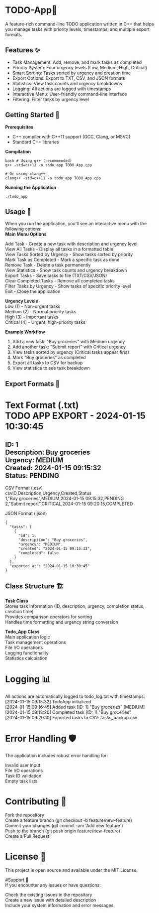 # TODO-App📝
A feature-rich command-line TODO application written in C++ that helps you manage tasks with priority levels, timestamps, and multiple export formats.

## Features ✨

- Task Management: Add, remove, and mark tasks as completed  
- Priority System: Four urgency levels (Low, Medium, High, Critical)  
- Smart Sorting: Tasks sorted by urgency and creation time  
- Export Options: Export to TXT, CSV, and JSON formats  
- Statistics: View task counts and urgency breakdowns  
- Logging: All actions are logged with timestamps  
- Interactive Menu: User-friendly command-line interface  
- Filtering: Filter tasks by urgency level  

## Getting Started 🚀  
**Prerequisites**  
- C++ compiler with C++11 support (GCC, Clang, or MSVC)  
- Standard C++ libraries  

**Compilation**  
```
bash # Using g++ (recommended)    
g++ -std=c++11 -o todo_app TODO_App.cpp  
```
```
# Or using clang++  
clang++ -std=c++11 -o todo_app TODO_App.cpp  
```
**Running the Application**  
```
./todo_app  
```
## Usage 📖  
When you run the application, you'll see an interactive menu with the following options:  
**Main Menu Options**  

Add Task - Create a new task with description and urgency level  
View All Tasks - Display all tasks in a formatted table  
View Tasks Sorted by Urgency - Show tasks sorted by priority  
Mark Task as Completed - Mark a specific task as done  
Remove Task - Delete a task permanently  
View Statistics - Show task counts and urgency breakdown  
Export Tasks - Save tasks to file (TXT/CSV/JSON)  
Clear Completed Tasks - Remove all completed tasks  
Filter Tasks by Urgency - Show tasks of specific priority level  
Exit - Close the application  

**Urgency Levels**  
Low (1) - Non-urgent tasks  
Medium (2) - Normal priority tasks  
High (3) - Important tasks  
Critical (4) - Urgent, high-priority tasks  

**Example Workflow**  
1. Add a new task: "Buy groceries" with Medium urgency  
2. Add another task: "Submit report" with Critical urgency  
3. View tasks sorted by urgency (Critical tasks appear first)  
4. Mark "Buy groceries" as completed  
5. Export all tasks to CSV for backup  
6. View statistics to see task breakdown  

## Export Formats 📄  
Text Format (.txt)  
  TODO APP EXPORT - 2024-01-15 10:30:45  
  ==================================================  
  ID: 1  
  Description: Buy groceries  
  Urgency: MEDIUM  
  Created: 2024-01-15 09:15:32  
  Status: PENDING  
  ------------------------------
  
CSV Format (.csv)  
  csvID,Description,Urgency,Created,Status  
  1,"Buy groceries",MEDIUM,2024-01-15 09:15:32,PENDING  
  2,"Submit report",CRITICAL,2024-01-15 09:20:15,COMPLETED  
  
JSON Format (.json)  
```
{  
  "tasks": [  
    {  
      "id": 1,  
      "description": "Buy groceries",  
      "urgency": "MEDIUM",  
      "created": "2024-01-15 09:15:32",  
      "completed": false  
    }  
  ],  
  "exported_at": "2024-01-15 10:30:45"  
}  
```
## Class Structure 🏗️  
**Task Class**  
  Stores task information (ID, description, urgency, completion status, creation time)  
  Provides comparison operators for sorting  
  Handles time formatting and urgency string conversion  

**Todo_App Class**    
  Main application logic  
  Task management operations  
  File I/O operations  
  Logging functionality  
  Statistics calculation  

# Logging 📊  
All actions are automatically logged to todo_log.txt with timestamps:  
[2024-01-15 09:15:32] TodoApp initialized  
[2024-01-15 09:16:45] Added task [ID: 1] "Buy groceries" [MEDIUM]  
[2024-01-15 09:18:20] Completed task [ID: 1] "Buy groceries"  
[2024-01-15 09:20:10] Exported tasks to CSV: tasks_backup.csv  

# Error Handling 🛡️  
The application includes robust error handling for:  

Invalid user input  
File I/O operations  
Task ID validation  
Empty task lists  

# Contributing 🤝

Fork the repository  
Create a feature branch (git checkout -b feature/new-feature)  
Commit your changes (git commit -am 'Add new feature')  
Push to the branch (git push origin feature/new-feature)  
Create a Pull Request  

# License 📄  
This project is open source and available under the MIT License.  

#Support 💬  
If you encounter any issues or have questions:  

Check the existing issues in the repository  
Create a new issue with detailed description  
Include your system information and error messages  

